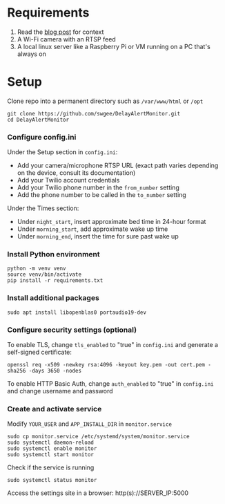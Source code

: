 # Requirements

1. Read the [blog post](https://benkofman.com/2024/12/13/monitor.html) for context
2. A Wi-Fi camera with an RTSP feed
3. A local linux server like a Raspberry Pi or VM running on a PC that's always on

# Setup
Clone repo into a permanent directory such as `/var/www/html` or `/opt`
```
git clone https://github.com/swgee/DelayAlertMonitor.git
cd DelayAlertMonitor
```
### Configure config.ini
Under the Setup section in `config.ini`:
- Add your camera/microphone RTSP URL (exact path varies depending on the device, consult its documentation)
- Add your Twilio account credentials
- Add your Twilio phone number in the `from_number` setting
- Add the phone number to be called in the `to_number` setting

Under the Times section:
- Under `night_start`, insert approximate bed time in 24-hour format
- Under `morning_start`, add approximate wake up time
- Under `morning_end`, insert the time for sure past wake up 

### Install Python environment
```
python -m venv venv
source venv/bin/activate
pip install -r requirements.txt
```

### Install additional packages
```
sudo apt install libopenblas0 portaudio19-dev 
```

### Configure security settings (optional)
To enable TLS, change `tls_enabled` to "true" in `config.ini` and generate a self-signed certificate:
```
openssl req -x509 -newkey rsa:4096 -keyout key.pem -out cert.pem -sha256 -days 3650 -nodes
```
To enable HTTP Basic Auth, change `auth_enabled` to "true" in `config.ini` and change username and password

### Create and activate service
Modify `YOUR_USER` and `APP_INSTALL_DIR` in `monitor.service`
```
sudo cp monitor.service /etc/systemd/system/monitor.service
sudo systemctl daemon-reload
sudo systemctl enable monitor
sudo systemctl start monitor
```
Check if the service is running
```
sudo systemctl status monitor
```
Access the settings site in a browser: http(s)://SERVER_IP:5000